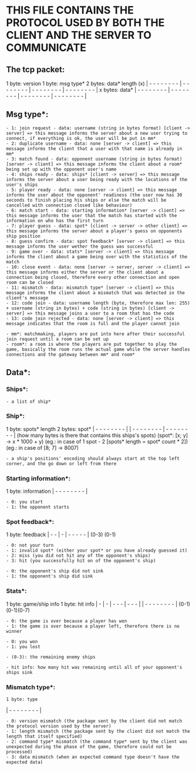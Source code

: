 # THIS FILE CONTAINS THE PROTOCOL USED BY BOTH THE CLIENT AND THE SERVER TO COMMUNICATE

## The tcp packet:

  1 byte: version  1 byte: msg type*      2 bytes: data* length (x)
| - - - - - - - - | - - - - - - - - | - - - - - - - - | - - - - - - - - |
                             x bytes: data*
| - - - - - - - - | - - - - - - - - | - - - - - - - - | - - - - - - - - |

## Msg type*:
    - 1: join request - data: username (string in bytes format) [client -> server] => this message informs the server about a new user trying to connect, if everything is ok, the user will be put in mm*
    - 2: duplicate username - data: none [server -> client] => this message informs the client that a user with that name is already in mm*
    - 3: match found - data: opponent username (string in bytes format) [server -> client] => this message informs the client about a room* being set up with the opponent user's name
    - 4: ships ready - data: ships* [client -> server] => this message informs the server about a user being ready with the locations of the user's ships
    - 5: player ready - data: none [server -> client] => this message informs the user about the opponent' readiness (the user now has 30 seconds to finish placing his ships or else the match will be cancelled with connection closed like behaviour)
    - 6: match start - data: starting information* [server -> client] => this message informs the user that the match has started with the information on who has the first turn
    - 7: player guess - data: spot* [client -> server -> other client] => this message informs the server about a player's guess on opponents ship position
    - 8: guess confirm - data: spot feedback* [server -> client] => this message informs the user wether the guess was successful
    - 9: game over - data: stats* [server -> client] => this message informs the client about a game being over with the statistics of the match
    - 10: close event - data: none [server -> server, server -> client] => this message informs either the server or the client about a connection being closed, therefore every other connection and open room can be closed
    - 11: mismatch - data: mismatch type* [server -> client] => this message informs the client about a mismatch that was detected in the client's message
    - 12: code join - data: username length (byte, therefore max len: 255) + username (string in bytes) + code (string in bytes) [client -> server] => this message joins a user to a room that has the code
    - 13: code join rejected - data: none [server -> client] => this message indicates that the room is full and the player cannot join

    - mm*: matchmaking, players are put into here after their successful join request until a room can be set up
    - room*: a room is where the players are put together to play the game, basically the room runs the actual game while the server handles connections and the gateway between mm* and room*

## Data*:

### Ships*:
    - a list of ship*

### Ship*:
1 byte: spots* length                                                      2 bytes: spot*
| - - - - - - - - |                                             | - - - - - - - - | - - - - - - - - |
(how many bytes is there that contains this ships's spots)         (spot*: [x; y] -> x * 1000 + y)
(eg.: in case of 1 spot - 2 [spots* length = spot* count * 2])     (eg.: in case of [8; 7] -> 8007)

    - a ship's positions' encoding should always start at the top left corner, and the go down or left from there

### Starting information*:
1 byte: information
| - - - - - - - - |

    - 0: you start
    - 1: the opponent starts

### Spot feedback*:
  1 byte: feedback
| - - | - | - - - - - |
 (0-3) (0-1)

    - 0: not your turn
    - 1: invalid spot* (either your spot* or you have already guessed it)
    - 2: miss (you did not hit any of the opponent's ships)
    - 3: hit (you successfully hit on of the opponent's ship)

    - 0: the opponent's ship did not sink
    - 1: the opponent's ship did sink

### Stats*:
1 byte: game/ship info          1 byte: hit info
| - | - | - - - | - - - |      | - - - - - - - - |
(0-1)(0-1)(0-7)

    - 0: the game is over because a player has won
    - 1: the game is over because a player left, therefore there is no winner

    - 0: you won
    - 1: you lost

    - (0-3): the remaining enemy ships

    - hit info: how many hit was remaining until all of your opponent's ships sink

### Mismatch type*:
    1 byte: type
| - - - - - - - - |

    - 0: version mismatch (the package sent by the client did not match the protocol version used by the server)
    - 1: length mismatch (the package sent by the client did not match the length that itself specified)
    - 2: command type* mismatch (the command type* sent by the client was unexpected during the phase of the game, therefore could not be processed)
    - 3: data mismatch (when an expected command type doesn't have the expected data)
